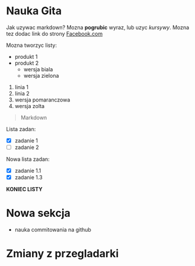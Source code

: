 # Nauka Gita
Jak uzywac markdown?
Mozna **pogrubic** wyraz, lub uzyc *kursywy*.
Mozna tez dodac link do strony [Facebook.com](http://facebook.com)

Mozna tworzyc listy:
* produkt 1
* produkt 2
  * wersja biala
  * wersja zielona

1. linia 1
1. linia 2
  1. wersja pomaranczowa
  1. wersja zolta

> Markdown

Lista zadan:
- [x] zadanie 1
- [ ] zadanie 2

Nowa lista zadan:
- [x] zadanie 1.1
- [x] zadanie 1.3

**KONIEC LISTY**

# Nowa sekcja

* nauka commitowania na github 

# Zmiany z przegladarki 

